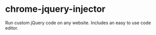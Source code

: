 # chrome-jquery-injector
Run custom jQuery code on any website. Includes an easy to use code editor.